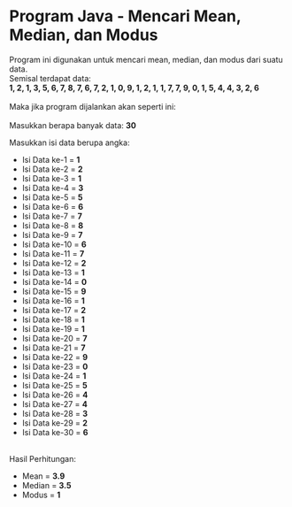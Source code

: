 # Program Java - Mencari Mean, Median, dan Modus

Program ini digunakan untuk mencari mean, median, dan modus dari suatu data.<br>
Semisal terdapat data:<br/>
**1, 2, 1, 3, 5, 6, 7, 8, 7, 6, 7, 2, 1, 0, 9, 1, 2, 1, 1, 7, 7, 9, 0, 1, 5, 4, 4, 3, 2, 6**
<br/>
<br/>
Maka jika program dijalankan akan seperti ini:
<br/>
<br/>
Masukkan berapa banyak data: **30**

Masukkan isi data berupa angka:
- Isi Data ke-1 = **1**
- Isi Data ke-2 = **2**
- Isi Data ke-3 = **1**
- Isi Data ke-4 = **3**
- Isi Data ke-5 = **5**
- Isi Data ke-6 = **6**
- Isi Data ke-7 = **7**
- Isi Data ke-8 = **8**
- Isi Data ke-9 = **7**
- Isi Data ke-10 = **6**
- Isi Data ke-11 = **7**
- Isi Data ke-12 = **2**
- Isi Data ke-13 = **1**
- Isi Data ke-14 = **0**
- Isi Data ke-15 = **9**
- Isi Data ke-16 = **1**
- Isi Data ke-17 = **2**
- Isi Data ke-18 = **1**
- Isi Data ke-19 = **1**
- Isi Data ke-20 = **7**
- Isi Data ke-21 = **7**
- Isi Data ke-22 = **9**
- Isi Data ke-23 = **0**
- Isi Data ke-24 = **1**
- Isi Data ke-25 = **5**
- Isi Data ke-26 = **4**
- Isi Data ke-27 = **4**
- Isi Data ke-28 = **3**
- Isi Data ke-29 = **2**
- Isi Data ke-30 = **6**
<br/><br/>

Hasil Perhitungan:
- Mean    = **3.9**
- Median  = **3.5**
- Modus   = **1**
